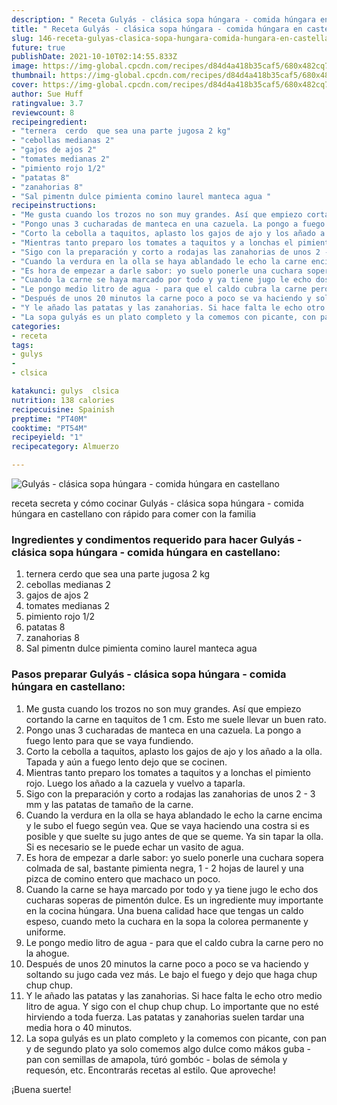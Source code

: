 ```yaml
---
description: " Receta Gulyás - clásica sopa húngara - comida húngara en castellano"
title: " Receta Gulyás - clásica sopa húngara - comida húngara en castellano"
slug: 146-receta-gulyas-clasica-sopa-hungara-comida-hungara-en-castellano
future: true
publishDate: 2021-10-10T02:14:55.833Z
image: https://img-global.cpcdn.com/recipes/d84d4a418b35caf5/680x482cq70/gulyas-clasica-sopa-hungara-comida-hungara-en-castellano-foto-principal.jpg
thumbnail: https://img-global.cpcdn.com/recipes/d84d4a418b35caf5/680x482cq70/gulyas-clasica-sopa-hungara-comida-hungara-en-castellano-foto-principal.jpg
cover: https://img-global.cpcdn.com/recipes/d84d4a418b35caf5/680x482cq70/gulyas-clasica-sopa-hungara-comida-hungara-en-castellano-foto-principal.jpg
author: Sue Huff
ratingvalue: 3.7
reviewcount: 8
recipeingredient:
- "ternera  cerdo  que sea una parte jugosa 2 kg"
- "cebollas medianas 2"
- "gajos de ajos 2"
- "tomates medianas 2"
- "pimiento rojo 1/2"
- "patatas 8"
- "zanahorias 8"
- "Sal pimentn dulce pimienta comino laurel manteca agua "
recipeinstructions:
- "Me gusta cuando los trozos no son muy grandes. Así que empiezo cortando la carne en taquitos de 1 cm. Esto me suele llevar un buen rato."
- "Pongo unas 3 cucharadas de manteca en una cazuela. La pongo a fuego lento para que se vaya fundiendo."
- "Corto la cebolla a taquitos, aplasto los gajos de ajo y los añado a la olla. Tapada y aún a fuego lento dejo que se cocinen."
- "Mientras tanto preparo los tomates a taquitos y a lonchas el pimiento rojo. Luego los añado a la cazuela y vuelvo a taparla."
- "Sigo con la preparación y corto a rodajas las zanahorias de unos 2 - 3 mm y las patatas de tamaño de la carne."
- "Cuando la verdura en la olla se haya ablandado le echo la carne encima y le subo el fuego según vea. Que se vaya haciendo una costra si es posible y que suelte su jugo antes de que se queme. Ya sin tapar la olla. Si es necesario se le puede echar un vasito de agua."
- "Es hora de empezar a darle sabor: yo suelo ponerle una cuchara sopera colmada de sal, bastante pimienta negra, 1 - 2 hojas de laurel y una pizca de comino entero que machaco un poco."
- "Cuando la carne se haya marcado por todo y ya tiene jugo le echo dos cucharas soperas de pimentón dulce. Es un ingrediente muy importante en la cocina húngara. Una buena calidad hace que tengas un caldo espeso, cuando meto la cuchara en la sopa la colorea permanente y uniforme."
- "Le pongo medio litro de agua - para que el caldo cubra la carne pero no la ahogue."
- "Después de unos 20 minutos la carne poco a poco se va haciendo y soltando su jugo cada vez más. Le bajo el fuego y dejo que haga chup chup chup."
- "Y le añado las patatas y las zanahorias. Si hace falta le echo otro medio litro de agua. Y sigo con el chup chup chup. Lo importante que no esté hirviendo a toda fuerza. Las patatas y zanahorias suelen tardar una media hora o 40 minutos."
- "La sopa gulyás es un plato completo y la comemos con picante, con pan y de segundo plato ya solo comemos algo dulce como mákos guba - pan con semillas de amapola, túró gombóc - bolas de sémola y requesón, etc. Encontrarás recetas al estilo. Que aproveche!"
categories:
- receta
tags:
- gulys
- 
- clsica

katakunci: gulys  clsica 
nutrition: 138 calories
recipecuisine: Spainish
preptime: "PT40M"
cooktime: "PT54M"
recipeyield: "1"
recipecategory: Almuerzo

---
```



![Gulyás - clásica sopa húngara - comida húngara en castellano](https://img-global.cpcdn.com/recipes/d84d4a418b35caf5/680x482cq70/gulyas-clasica-sopa-hungara-comida-hungara-en-castellano-foto-principal.jpg)

receta secreta y cómo cocinar Gulyás - clásica sopa húngara - comida húngara en castellano con rápido para comer con la familia

<!--inarticleads1-->

### Ingredientes y condimentos requerido para hacer Gulyás - clásica sopa húngara - comida húngara en castellano:

1. ternera  cerdo  que sea una parte jugosa 2 kg
1. cebollas medianas 2
1. gajos de ajos 2
1. tomates medianas 2
1. pimiento rojo 1/2
1. patatas 8
1. zanahorias 8
1. Sal pimentn dulce pimienta comino laurel manteca agua 



<!--inarticleads2-->

### Pasos preparar Gulyás - clásica sopa húngara - comida húngara en castellano:

1. Me gusta cuando los trozos no son muy grandes. Así que empiezo cortando la carne en taquitos de 1 cm. Esto me suele llevar un buen rato.
1. Pongo unas 3 cucharadas de manteca en una cazuela. La pongo a fuego lento para que se vaya fundiendo.
1. Corto la cebolla a taquitos, aplasto los gajos de ajo y los añado a la olla. Tapada y aún a fuego lento dejo que se cocinen.
1. Mientras tanto preparo los tomates a taquitos y a lonchas el pimiento rojo. Luego los añado a la cazuela y vuelvo a taparla.
1. Sigo con la preparación y corto a rodajas las zanahorias de unos 2 - 3 mm y las patatas de tamaño de la carne.
1. Cuando la verdura en la olla se haya ablandado le echo la carne encima y le subo el fuego según vea. Que se vaya haciendo una costra si es posible y que suelte su jugo antes de que se queme. Ya sin tapar la olla. Si es necesario se le puede echar un vasito de agua.
1. Es hora de empezar a darle sabor: yo suelo ponerle una cuchara sopera colmada de sal, bastante pimienta negra, 1 - 2 hojas de laurel y una pizca de comino entero que machaco un poco.
1. Cuando la carne se haya marcado por todo y ya tiene jugo le echo dos cucharas soperas de pimentón dulce. Es un ingrediente muy importante en la cocina húngara. Una buena calidad hace que tengas un caldo espeso, cuando meto la cuchara en la sopa la colorea permanente y uniforme.
1. Le pongo medio litro de agua - para que el caldo cubra la carne pero no la ahogue.
1. Después de unos 20 minutos la carne poco a poco se va haciendo y soltando su jugo cada vez más. Le bajo el fuego y dejo que haga chup chup chup.
1. Y le añado las patatas y las zanahorias. Si hace falta le echo otro medio litro de agua. Y sigo con el chup chup chup. Lo importante que no esté hirviendo a toda fuerza. Las patatas y zanahorias suelen tardar una media hora o 40 minutos.
1. La sopa gulyás es un plato completo y la comemos con picante, con pan y de segundo plato ya solo comemos algo dulce como mákos guba - pan con semillas de amapola, túró gombóc - bolas de sémola y requesón, etc. Encontrarás recetas al estilo. Que aproveche!



¡Buena suerte!

